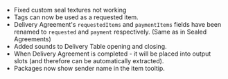 - Fixed custom seal textures not working
- Tags can now be used as a requested item.
- Delivery Agreement's `requestedItems` and `paymentItems` fields have been renamed to `requested` and `payment` respectively. (Same as in Sealed Agreements)
- Added sounds to Delivery Table opening and closing.
- When Delivery Agreement is completed - it will be placed into output slots (and therefore can be automatically extracted).
- Packages now show sender name in the item tooltip.